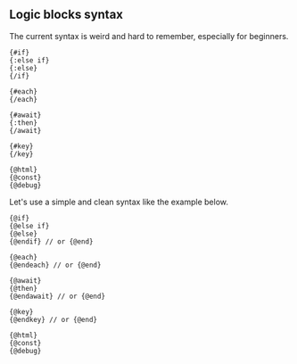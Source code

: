 ## Logic blocks syntax

The current syntax is weird and hard to remember, especially for beginners.

```svelte
{#if}
{:else if}
{:else}
{/if}

{#each}
{/each}

{#await}
{:then} 
{/await}

{#key}
{/key}

{@html}
{@const}
{@debug}
```

Let's use a simple and clean syntax like the example below.

```svelte
{@if}
{@else if}
{@else}
{@endif} // or {@end}

{@each}
{@endeach} // or {@end}

{@await}
{@then} 
{@endawait} // or {@end}

{@key}
{@endkey} // or {@end}

{@html}
{@const}
{@debug}
```
